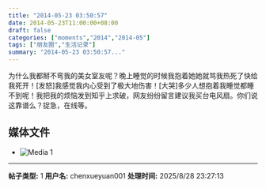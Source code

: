 ```yaml
---
title: "2014-05-23 03:50:57"
date: 2014-05-23T11:00:00+08:00
draft: false
categories: ["moments","2014","2014-05"]
tags: ["朋友圈","生活记录"]
summary: "2014-05-23 03:50:57..."
---
```


为什么我都掰不弯我的美女室友呢？晚上睡觉的时候我抱着她她就骂我热死了快给我死开！[发怒]我感觉我内心受到了极大地伤害！[大哭]多少人想抱着我睡觉都睡不到呢！我把我的烦恼发到知乎上求破，网友纷纷留言建议我买台电风扇。你们说这靠谱么？捉急，在线等。

## 媒体文件

- ![Media 1](/Moments/photos/2014-05-23/201405230350570.jpg)

---

**帖子类型:** 1
**用户名:** chenxueyuan001
**处理时间:** 2025/8/28 23:27:13